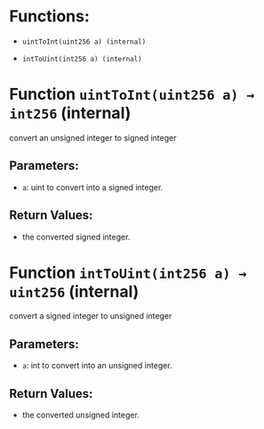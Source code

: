 # Functions:

- `uintToInt(uint256 a) (internal)`

- `intToUint(int256 a) (internal)`

# Function `uintToInt(uint256 a) → int256` (internal)

convert an unsigned integer to signed integer

## Parameters:

- `a`: uint to convert into a signed integer.

## Return Values:

- the converted signed integer.

# Function `intToUint(int256 a) → uint256` (internal)

convert a signed integer to unsigned integer

## Parameters:

- `a`: int to convert into an unsigned integer.

## Return Values:

- the converted unsigned integer.
